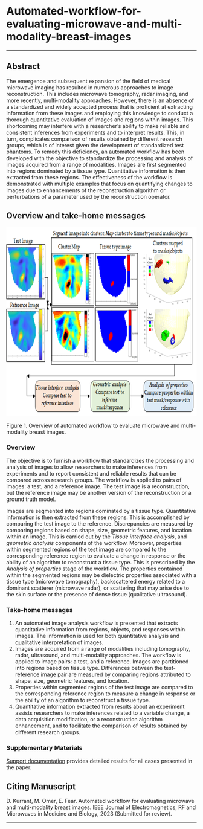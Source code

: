 # Automated-workflow-for-evaluating-microwave-and-multi-modality-breast-images

***

## Abstract
The emergence and subsequent expansion of the field of medical microwave imaging has resulted in numerous approaches to image reconstruction. This includes microwave tomography, radar imaging, and more recently, multi-modality approaches. However, there is an absence of a standardized and widely accepted process that is proficient at extracting information from these images and employing this knowledge to conduct a thorough quantitative evaluation of images and regions within images. This shortcoming may interfere with a researcher’s ability to make reliable and consistent inferences from experiments and to interpret results. This, in turn, complicates comparison of results obtained by different research groups, which is of interest given the development of standardized test phantoms. To remedy this deficiency, an automated workflow has been developed with the objective to standardize the processing and analysis of images acquired from a range of modalities. Images are first segmented into regions dominated by a tissue type. Quantitative information is then extracted from these regions. The effectiveness of the workflow is demonstrated with multiple examples that focus on quantifying changes to images due to enhancements of the reconstruction algorithm or perturbations of a parameter used by the reconstruction operator. 

## Overview and take-home messages

<!--- 
 ![](https://github.com/djkurran/Automated-framework-for-evaluating-microwave-and-multi-modality-breast-images/blob/main/overview.png)
This is an HTML comment in Markdown -->
<p align="center">
  <img width="800" height="500" src="https://github.com/djkurran/Automated-framework-for-evaluating-microwave-and-multi-modality-breast-images/blob/main/overview.png">
</p>

Figure 1. Overview of automated workflow to evaluate microwave and multi-modality breast images.

### Overview

The objective is to furnish a workflow that standardizes the processing and analysis of images to allow researchers to make inferences from experiments and to report consistent and reliable results that can be compared across research groups. The workflow is applied to pairs of images: a test, and a reference image.  The test image is a reconstruction, but the reference image may be another version of the reconstruction or a ground truth model. 

Images are segmented into regions dominated by a tissue type. Quantitative information is then extracted from these regions. This is accomplished by comparing the test image to the reference. Discrepancies are measured by comparing regions based on shape, size, geometric features, and location within an image. This is carried out by the *Tissue interface analysis*, and *geometric analysis* components of the workflow. Moreover, properties within segmented regions of the test image are compared to the corresponding reference region to evaluate a change in response or the ability of an algorithm to reconstruct a tissue type. This is prescribed by the *Analysis of properties* stage of the workflow. The properties contained within the segmented regions may be dielectric properties associated with a tissue type (microwave tomography), backscattered energy related to a dominant scatterer (microwave radar), or scattering that may arise due to the skin surface or the presence of dense tissue (qualitative ultrasound).

### Take-home messages 

1. An automated image analysis workflow is presented that extracts quantitative information from regions, objects, and responses within images. The information is used for both quantitative analysis and qualitative interpretation of images.
2. Images are acquired from a range of modalities including tomography, radar, ultrasound, and multi-modality approaches. The workflow is applied to image pairs: a test, and a reference.  Images are partitioned into regions based on tissue type. Differences between the test-reference image pair are measured by comparing regions attributed to shape, size, geometric features, and location. 
3. Properties within segmented regions of the test image are compared to the corresponding reference region to measure a change in response or the ability of an algorithm to reconstruct a tissue type. 
4. Quantitative information extracted from results about an experiment assists researchers to make inferences related to a variable change, a data acquisition modification, or a reconstruction algorithm enhancement, and to facilitate the comparison of results obtained by different research groups.  
 

### Supplementary Materials

[Support documentation](https://github.com/djkurran/Automated-framework-for-evaluating-microwave-and-multi-modality-breast-images/wiki) provides detailed results for all cases presented in the paper.

## Citing Manuscript

D. Kurrant, M. Omer, E. Fear. Automated workflow for evaluating microwave and multi-modality breast images. IEEE Journal of Electromagnetics, RF and Microwaves in Medicine and Biology, 2023 (Submitted for review).

***

